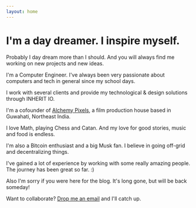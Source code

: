 ```yaml
---
layout: home
---
```

# I'm a day dreamer. I inspire myself.

Probably I day dream more than I should. And you will always find me working on new projects and new ideas.

I'm a Computer Engineer. I've always been very passionate about computers and tech in general since my school days.

I work with several clients and provide my technological & design solutions through INHERIT IO.

I'm a cofounder of [Alchemy Pixels](http://alchemypixels.com), a film production house based in Guwahati, Northeast India. 

I love Math, playing Chess and Catan. And my love for good stories, music and food is endless. 

I'm also a Bitcoin enthusiast and a big Musk fan. I believe in going off-grid and decentralizing things.

I've gained a lot of experience by working with some really amazing people. The journey has been great so far. :)

Also I'm sorry if you were here for the blog. It's long gone, but will be back someday!

Want to collaborate? [Drop me an email](mailto:avi@alchemypixels.com) and I'll catch up.
